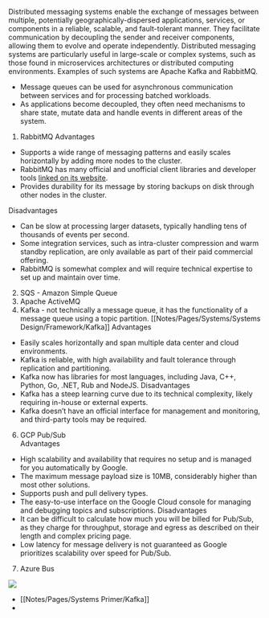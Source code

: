 
Distributed messaging systems enable the exchange of messages between multiple, potentially geographically-dispersed applications, services, or components in a reliable, scalable, and fault-tolerant manner. They facilitate communication by decoupling the sender and receiver components, allowing them to evolve and operate independently. Distributed messaging systems are particularly useful in large-scale or complex systems, such as those found in microservices architectures or distributed computing environments. Examples of such systems are Apache Kafka and RabbitMQ.

- Message queues can be used for asynchronous communication between services and for processing batched workloads.
- As applications become decoupled, they often need mechanisms to share state, mutate data and handle events in different areas of the system.

1. RabbitMQ
Advantages
- Supports a wide range of messaging patterns and easily scales horizontally by adding more nodes to the cluster.
- RabbitMQ has many official and unofficial client libraries and developer tools [linked on its website](https://www.rabbitmq.com/devtools.html).
- Provides durability for its message by storing backups on disk through other nodes in the cluster.

 Disadvantages
- Can be slow at processing larger datasets, typically handling tens of thousands of events per second.
- Some integration services, such as intra-cluster compression and warm standby replication, are only available as part of their paid commercial offering.
- RabbitMQ is somewhat complex and will require technical expertise to set up and maintain over time.
2. SQS - Amazon Simple Queue
3. Apache ActiveMQ
4. Kafka - not technically a message queue, it has the functionality of a message queue using a topic partition. [[Notes/Pages/Systems/Systems Design/Framework/Kafka]]
 Advantages
- Easily scales horizontally and span multiple data center and cloud environments.
- Kafka is reliable, with high availability and fault tolerance through replication and partitioning.
- Kafka now has libraries for most languages, including Java, C++, Python, Go, .NET, Rub and NodeJS.
Disadvantages
- Kafka has a steep learning curve due to its technical complexity, likely requiring in-house or external experts.
- Kafka doesn’t have an official interface for management and monitoring, and third-party tools may be required.
6. GCP Pub/Sub  
 Advantages
- High scalability and availability that requires no setup and is managed for you automatically by Google.
- The maximum message payload size is 10MB, considerably higher than most other solutions.
- Supports push and pull delivery types.
- The easy-to-use interface on the Google Cloud console for managing and debugging topics and subscriptions.
Disadvantages
- It can be difficult to calculate how much you will be billed for Pub/Sub, as they charge for throughput, storage and egress as described on their length and complex pricing page.
- Low latency for message delivery is not guaranteed as Google prioritizes scalability over speed for Pub/Sub.
7. Azure Bus


![](https://substackcdn.com/image/fetch/w_1456,c_limit,f_auto,q_auto:good,fl_progressive:steep/https%3A%2F%2Fsubstack-post-media.s3.amazonaws.com%2Fpublic%2Fimages%2Fb7d8831d-0447-41f5-a2b6-c4d04440ed7c_720x414.webp)





- [[Notes/Pages/Systems Primer/Kafka]]
-